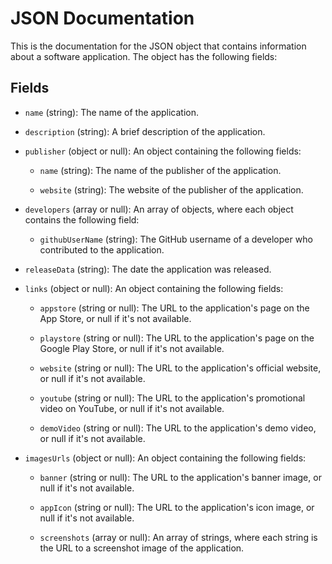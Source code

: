 # JSON Documentation

This is the documentation for the JSON object that contains information about a software application. The object has the following fields:

## Fields

* `name` (string): The name of the application.

* `description` (string): A brief description of the application.

* `publisher` (object or null): An object containing the following fields:

  * `name` (string): The name of the publisher of the application.
  
  * `website` (string): The website of the publisher of the application.
  
* `developers` (array or null): An array of objects, where each object contains the following field:

  * `githubUserName` (string): The GitHub username of a developer who contributed to the application.
  
* `releaseData` (string): The date the application was released.
  
* `links` (object or null): An object containing the following fields:

  * `appstore` (string or null): The URL to the application's page on the App Store, or null if it's not available.
  
  * `playstore` (string or null): The URL to the application's page on the Google Play Store, or null if it's not available.
  
  * `website` (string or null): The URL to the application's official website, or null if it's not available.

  * `youtube` (string or null): The URL to the application's promotional video on YouTube, or null if it's not available.

  * `demoVideo` (string or null): The URL to the application's demo video, or null if it's not available.
  
* `imagesUrls` (object or null): An object containing the following fields:

  * `banner` (string or null): The URL to the application's banner image, or null if it's not available.
  
  * `appIcon` (string or null): The URL to the application's icon image, or null if it's not available.
  
  * `screenshots` (array or null): An array of strings, where each string is the URL to a screenshot image of the application.
